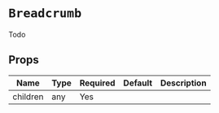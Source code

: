 `Breadcrumb`
============

Todo

Props
-----

Name | Type | Required | Default | Description
-----|------|----------|---------|------------
children|any|Yes||